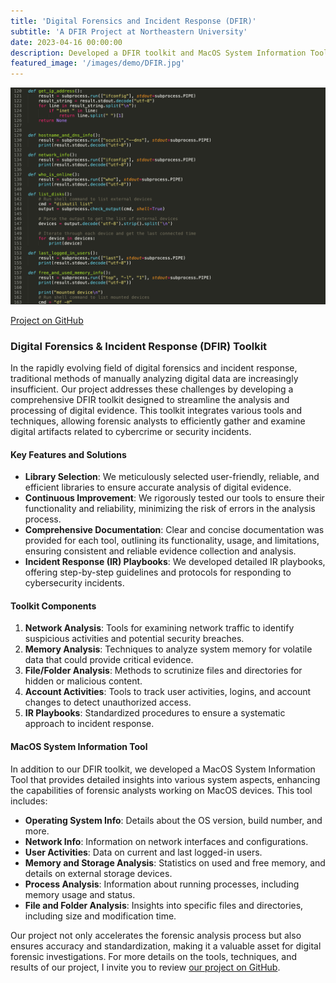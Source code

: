```yaml
---
title: 'Digital Forensics and Incident Response (DFIR)'
subtitle: 'A DFIR Project at Northeastern University'
date: 2023-04-16 00:00:00
description: Developed a DFIR toolkit and MacOS System Information Tool to enhance forensic analysis efficiency and accuracy, providing powerful tools and clear guidelines for modern cybercrime investigations.
featured_image: '/images/demo/DFIR.jpg'
---
```


![](/images/demo/DFIR-MacOS-Code.jpg)

[Project on GitHub](https://github.com/koulaks/Capstone-DFIR/tree/main)

### Digital Forensics & Incident Response (DFIR) Toolkit

In the rapidly evolving field of digital forensics and incident response, traditional methods of manually analyzing digital data are increasingly insufficient. Our project addresses these challenges by developing a comprehensive DFIR toolkit designed to streamline the analysis and processing of digital evidence. This toolkit integrates various tools and techniques, allowing forensic analysts to efficiently gather and examine digital artifacts related to cybercrime or security incidents.

#### Key Features and Solutions

- **Library Selection**: We meticulously selected user-friendly, reliable, and efficient libraries to ensure accurate analysis of digital evidence.
- **Continuous Improvement**: We rigorously tested our tools to ensure their functionality and reliability, minimizing the risk of errors in the analysis process.
- **Comprehensive Documentation**: Clear and concise documentation was provided for each tool, outlining its functionality, usage, and limitations, ensuring consistent and reliable evidence collection and analysis.
- **Incident Response (IR) Playbooks**: We developed detailed IR playbooks, offering step-by-step guidelines and protocols for responding to cybersecurity incidents.

#### Toolkit Components

1. **Network Analysis**: Tools for examining network traffic to identify suspicious activities and potential security breaches.
2. **Memory Analysis**: Techniques to analyze system memory for volatile data that could provide critical evidence.
3. **File/Folder Analysis**: Methods to scrutinize files and directories for hidden or malicious content.
4. **Account Activities**: Tools to track user activities, logins, and account changes to detect unauthorized access.
5. **IR Playbooks**: Standardized procedures to ensure a systematic approach to incident response.

#### MacOS System Information Tool

In addition to our DFIR toolkit, we developed a MacOS System Information Tool that provides detailed insights into various system aspects, enhancing the capabilities of forensic analysts working on MacOS devices. This tool includes:

- **Operating System Info**: Details about the OS version, build number, and more.
- **Network Info**: Information on network interfaces and configurations.
- **User Activities**: Data on current and last logged-in users.
- **Memory and Storage Analysis**: Statistics on used and free memory, and details on external storage devices.
- **Process Analysis**: Information about running processes, including memory usage and status.
- **File and Folder Analysis**: Insights into specific files and directories, including size and modification time.

Our project not only accelerates the forensic analysis process but also ensures accuracy and standardization, making it a valuable asset for digital forensic investigations. For more details on the tools, techniques, and results of our project, I invite you to review [our project on GitHub](https://github.com/koulaks/Capstone-DFIR/tree/main).


